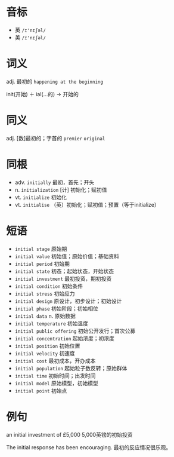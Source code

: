 # 音标

- 英 `/ɪ'nɪʃəl/`
- 美 `/ɪ'nɪʃəl/`

# 词义

adj. 最初的
`happening at the beginning`



init(开始) ＋ ial(…的) → 开始的

# 同义

adj. [数]最初的；字首的
`premier` `original`

# 同根

- adv. `initially` 最初，首先；开头
- n. `initialization` [计] 初始化；赋初值
- vt. `initialize` 初始化
- vt. `initialise` （英）初始化；赋初值；预置（等于initialize）

# 短语

- `initial stage` 原始期
- `initial value` 初始值；原始价值；基础资料
- `initial period` 初始期
- `initial state` 初态；起始状态，开始状态
- `initial investment` 最初投资，期初投资
- `initial condition` 初始条件
- `initial stress` 初始应力
- `initial design` 原设计，初步设计；初始设计
- `initial phase` 初始阶段；初始相位
- `initial data` n. 原始数据
- `initial temperature` 初始温度
- `initial public offering` 初始公开发行；首次公募
- `initial concentration` 起始浓度；初浓度
- `initial position` 初始位置
- `initial velocity` 初速度
- `initial cost` 最初成本，开办成本
- `initial population` 起始粒子数反转；原始群体
- `initial time` 初始时间；出发时间
- `initial model` 原始模型，初始模型
- `initial point` 初始点

# 例句

an initial investment of £5,000
5,000英镑的初始投资

The initial response has been encouraging.
最初的反应情况很乐观。


